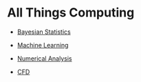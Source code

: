 # All Things Computing

* [Bayesian Statistics](bayesian)

* [Machine Learning](ML)

* [Numerical Analysis](numerical_analysis)

* [CFD](navier-stokes)
